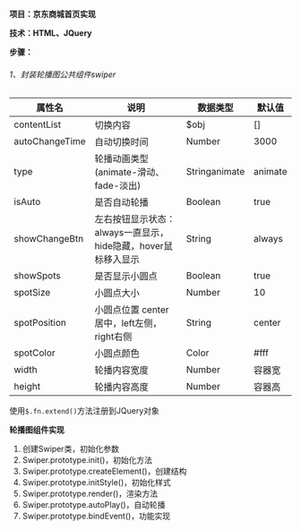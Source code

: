 **项目：京东商城首页实现**

**技术：HTML、JQuery**

**步骤：**

###### 1、封装轮播图公共组件swiper

| 属性名         | 说明                                                          | 数据类型      | 默认值  |
| -------------- | ------------------------------------------------------------- | ------------- | ------- |
| contentList    | 切换内容                                                      | $obj          | []      |
| autoChangeTime | 自动切换时间                                                  | Number        | 3000    |
| type           | 轮播动画类型(animate-滑动、fade-淡出)                         | Stringanimate | animate |
| isAuto         | 是否自动轮播                                                  | Boolean       | true    |
| showChangeBtn  | 左右按钮显示状态：always一直显示，hide隐藏，hover鼠标移入显示 | String        | always  |
| showSpots      | 是否显示小圆点                                                | Boolean       | true    |
| spotSize       | 小圆点大小                                                    | Number        | 10      |
| spotPosition   | 小圆点位置 center居中，left左侧，right右侧                    | String        | center  |
| spotColor      | 小圆点颜色                                                    | Color         | #fff    |
| width          | 轮播内容宽度                                                  | Number        | 容器宽  |
| height         | 轮播内容高度                                                  | Number        | 容器高  |

使用`$.fn.extend()`方法注册到JQuery对象

**轮播图组件实现**

1. 创建Swiper类，初始化参数
2. Swiper.prototype.init()，初始化方法
3. Swiper.prototype.createElement()，创建结构
4. Swiper.prototype.initStyle()，初始化样式
5. Swiper.prototype.render()，渲染方法
6. Swiper.prototype.autoPlay()，自动轮播
7. Swiper.prototype.bindEvent()，功能实现



